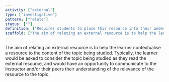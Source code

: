 ```yaml
---
activity: ["external"]
type: ["investigative"]
pattern: ["relate"]
status: [""]
definition: ["Requires students to place this resource into their understanding of the topic. "]
scaffold: ["The aim of relating an external resource is to help the learner contextualise a resource to the content of the topic being studied. Typically, the learner would be asked to consider the topic being studied as they read the external resource, and would have an opportunity to communicate to the Instructor and/or their peers their understanding of the relevance of the resource to the topic."]
---
```


The aim of relating an external resource is to help the learner contextualise a resource to the content of the topic being studied. Typically, the learner would be asked to consider the topic being studied as they read the external resource, and would have an opportunity to communicate to the Instructor and/or their peers their understanding of the relevance of the resource to the topic.
